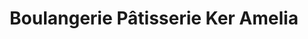 ---
title: "Boulangerie Pâtisserie Ker Amelia"
url: /ferel/boulangerie-patisserie-ker-amelia/
shop: boulangerie
---